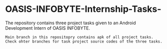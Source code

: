 # OASIS-INFOBYTE-Internship-Tasks-
The repository contains three project tasks given to an Android Development Intern of OASIS INFOBYTE.

	Main branch in this repositopry contains apk of all project tasks.
	Check ohter branches for task project source codes of the three tasks.
